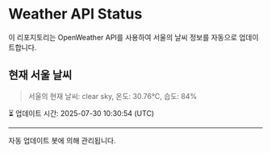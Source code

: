 
# Weather API Status

이 리포지토리는 OpenWeather API를 사용하여 서울의 날씨 정보를 자동으로 업데이트합니다.

## 현재 서울 날씨
> 서울의 현재 날씨: clear sky, 온도: 30.76°C, 습도: 84%

⏳ 업데이트 시간: 2025-07-30 10:30:54 (UTC)

---
자동 업데이트 봇에 의해 관리됩니다.
